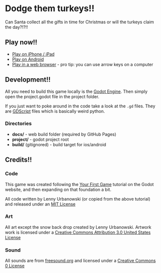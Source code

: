 # Dodge them turkeys!!

Can Santa collect all the gifts in time for Christmas or will the turkeys claim the day?!?!!

## Play now!!

* [Play on iPhone / iPad](https://apps.apple.com/us/app/dodge-them-turkeys/id1597616371)
* [Play on Android](https://play.google.com/store/apps/details?id=com.ilfcreative.dodgethemturkeys)
* [Play in a web browser](https://ilf-creative.github.io/dodge-them-turkeys/) - pro tip: you can use arrow keys on a computer

## Development!!

All you need to build this game locally is the [Godot Engine](https://godotengine.org/download). Then simply open the project.godot file in the project folder.

If you just want to poke around in the code take a look at the `.gd` files. They are [GDScript](https://docs.godotengine.org/en/stable/getting_started/scripting/gdscript/gdscript_basics.html) files which is basically weird python.

### Directories

* **docs/** - web build folder (required by GitHub Pages)
* **project/** - godot project root
* **build/** (gitignored) - build target for ios/android

## Credits!!

### Code

This game was created following the [Your First Game](https://docs.godotengine.org/en/stable/getting_started/step_by_step/your_first_game.html) tutorial on the Godot website, and then expanding on that foundation a bit.

All code written by Lenny Urbanowski (or copied from the above tutorial) and released under an [MIT License](LICENSE)

### Art

All art except the snow back drop created by Lenny Urbanowski. Artwork work is licensed under a [Creative Commons Attribution 3.0 United States License](http://creativecommons.org/licenses/by/3.0/us/)

### Sound

All sounds are from [freesound.org](https://freesound.org) and licensed under a [Creative Commons 0 License](https://creativecommons.org/share-your-work/public-domain/cc0/)